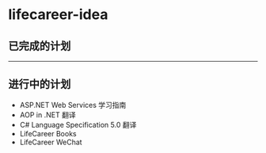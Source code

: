 # lifecareer-idea

## 已完成的计划

***

## 进行中的计划

+ ASP.NET Web Services 学习指南
+ AOP in .NET 翻译
+ C# Language Specification 5.0 翻译
+ LifeCareer Books
+ LifeCareer WeChat
